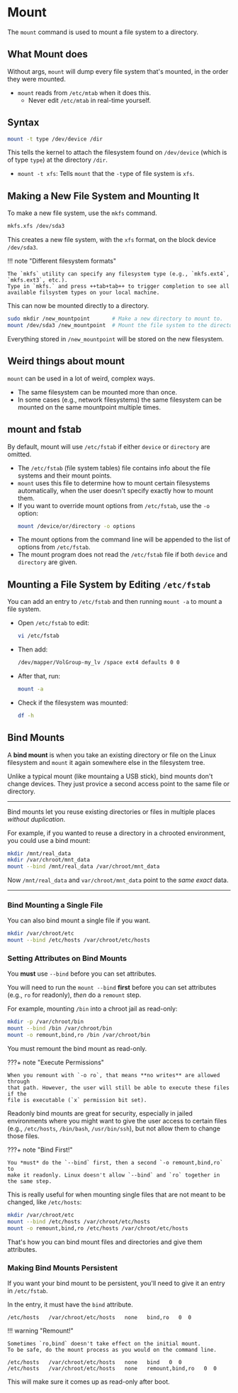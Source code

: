 # Mount
The `mount` command is used to mount a file system to a directory.  

## What Mount does
Without args, `mount` will dump every file system that's mounted, in the order they were mounted.  

* `mount` reads from `/etc/mtab` when it does this.  
    * Never edit `/etc/mtab` in real-time yourself. 


## Syntax
```bash
mount -t type /dev/device /dir
```
This tells the kernel to attach the filesystem found on `/dev/device` (which is of type `type`) 
at the directory `/dir`.

* `mount -t xfs`: Tells `mount` that the `-t`ype of file system is `xfs`.  


## Making a New File System and Mounting It

To make a new file system, use the `mkfs` command.  

```bash
mkfs.xfs /dev/sda3
```
This creates a new file system, with the `xfs` format, on the block device `/dev/sda3`.  

!!! note "Different filesystem formats"

    The `mkfs` utility can specify any filesystem type (e.g., `mkfs.ext4`,
    `mkfs.ext3`, etc.).  
    Type in `mkfs.` and press ++tab+tab++ to trigger completion to see all
    available filsystem types on your local machine.  

This can now be mounted directly to a directory.  
```bash
sudo mkdir /new_mountpoint       # Make a new directory to mount to.  
mount /dev/sda3 /new_mountpoint  # Mount the file system to the directory.  
```
Everything stored in `/new_mountpoint` will be stored on the new filesystem.  


## Weird things about mount
`mount` can be used in a lot of weird, complex ways. 

* The same filesystem can be mounted more than once.
* In some cases (e.g., network filesystems) the same filesystem can be mounted on the 
  same mountpoint multiple times.

## mount and fstab

By default, mount will use `/etc/fstab` if either `device` or `directory` are omitted.

* The `/etc/fstab` (file system tables) file contains info about the file systems and 
  their mount points.  
* `mount` uses this file to determine how to mount certain filesystems automatically,
  when the user doesn't specify exactly how to mount them.  
* If you want to override mount options from `/etc/fstab`, use the `-o` option:  
  ```bash  
  mount /device/or/directory -o options  
  ```
* The mount options from the command line will be appended to the list of options from `/etc/fstab`.  
* The mount program does not read the `/etc/fstab` file if both `device` and `directory` are given. 


## Mounting a File System by Editing `/etc/fstab`
You can add an entry to `/etc/fstab` and then running `mount -a` to mount a file system.  

* Open `/etc/fstab` to edit:
  ```bash
  vi /etc/fstab
  ```

* Then add:
  ```bash
  /dev/mapper/VolGroup-my_lv /space ext4 defaults 0 0
  ```

* After that, run:
  ```bash
  mount -a
  ```

* Check if the filesystem was mounted:
  ```bash
  df -h
  ```


## Bind Mounts

A **bind mount** is when you take an existing directory or file on the Linux
filesystem and `mount` it again somewhere else in the filesystem tree.  

Unlike a typical mount (like mountaing a USB stick), bind mounts don't change
devices. They just provice a second access point to the same file or directory.  

---

Bind mounts let you reuse existing directories or files in multiple places *without
duplication*.  

For example, if you wanted to reuse a directory in a chrooted environment, you could
use a bind mount:
```bash
mkdir /mnt/real_data
mkdir /var/chroot/mnt_data
mount --bind /mnt/real_data /var/chroot/mnt_data
```

Now `/mnt/real_data` and `var/chroot/mnt_data` point to the *same exact* data.  

---

### Bind Mounting a Single File

You can also bind mount a single file if you want.  
```bash
mkdir /var/chroot/etc
mount --bind /etc/hosts /var/chroot/etc/hosts
```

### Setting Attributes on Bind Mounts

You **must** use `--bind` before you can set attributes.  

You will need to run the `mount --bind` **first** before you can set 
attributes (e.g., `ro` for readonly), *then* do a `remount` step.   

For example, mounting `/bin` into a chroot jail as read-only:
```bash
mkdir -p /var/chroot/bin
mount --bind /bin /var/chroot/bin
mount -o remount,bind,ro /bin /var/chroot/bin
```
You must remount the bind mount as read-only.  

???+ note "Execute Permissions"

    When you remount with `-o ro`, that means **no writes** are allowed through
    that path. However, the user will still be able to execute these files if the 
    file is executable (`x` permission bit set).  

Readonly bind mounts are great for security, especially in jailed environments 
where you might want to give the user access to certain 
files (e.g., `/etc/hosts`, `/bin/bash`, `/usr/bin/ssh`), but not allow them to 
change those files.

???+ note "Bind First!"

    You *must* do the `--bind` first, then a second `-o remount,bind,ro` to
    make it readonly. Linux doesn't allow `--bind` and `ro` together in the same step.  


This is really useful for when mounting single files that are not meant to be
changed, like `/etc/hosts`:
```bash
mkdir /var/chroot/etc
mount --bind /etc/hosts /var/chroot/etc/hosts
mount -o remount,bind,ro /etc/hosts /var/chroot/etc/hosts
```

That's how you can bind mount files and directories and give them attributes.  

### Making Bind Mounts Persistent

If you want your bind mount to be persistent, you'll need to give it an entry
in `/etc/fstab`.  

In the entry, it must have the `bind` attribute.  
```plaintext
/etc/hosts   /var/chroot/etc/hosts   none   bind,ro   0  0
```

!!! warning "Remount!"

    Sometimes `ro,bind` doesn't take effect on the initial mount.  
    To be safe, do the mount process as you would on the command line.  

```plaintext
/etc/hosts   /var/chroot/etc/hosts   none   bind   0  0
/etc/hosts   /var/chroot/etc/hosts   none   remount,bind,ro   0  0
```

This will make sure it comes up as read-only after boot.  


